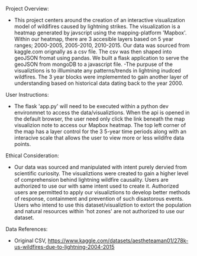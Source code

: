 Project Overview:
- This project centers around the creation of an interactive visualization model of wildifires caused by lightning strikes.  The visualization is a heatmap generated by javscript using the mapping-platform 'Mapbox'.  Within our heatmap, there are 3 accesible layers based on 5 year ranges; 2000-2005, 2005-2010, 2010-2015.  Our data was sourced from kaggle.com orignally as a csv file.  The csv was then shaped into geoJSON fromat using pandas.  We built a flask application to serve the geoJSON from mongoDB to a javascript file.
-The purpuse of the visualiztions is to illluminate any patterns/trends in lightning inudced wildfires.  The 3 year blocks were implememted to gain another layer of understanding based on historical data dating back to the year 2000.

User Instructions:
- The flask 'app.py' will need to be executed within a python dev environmnet to access the data/visualiztions.  When the api is opened in the default browser, the user need only click the link beneath the map visualizion note to access our Mapbox heatmap. The top left corner of the map has a layer control for the 3 5-year time periods along with an interacive scale that allows the user to view more or less wildifre data points.

Ethical Consideration:
- Our data was sourced and manipulated with intent purely dervied from scientific curiosity.  The visualiztions were created to gain a higher level of comprehension behind lightning wildfire causality.  Users are authorized to use our with same intent used to create it.  Authorized users are permitted to apply our visualiztions to develop better methods of response, containment and prevention of such disastorous events.  Users who intend to use this dataset/visualiztion to extort the population and natural resources within 'hot zones' are not authorized to use our dataset.

Data References:
- Original CSV, https://www.kaggle.com/datasets/aestheteaman01/278k-us-wildfires-due-to-lightning-2004-2015
